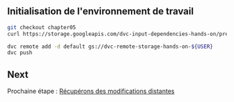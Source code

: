 
## Initialisation de l'environnement de travail

```bash
git checkout chapter05
curl https://storage.googleapis.com/dvc-input-dependencies-hands-on/prerequisites/chapter03.zip -O && unzip chapter03.zip && rm chapter03.zip

dvc remote add -d default gs://dvc-remote-storage-hands-on-${USER}
dvc push
```

## Next

Prochaine étape : [Récupérons des modifications distantes](06.pull-experiment.md)
